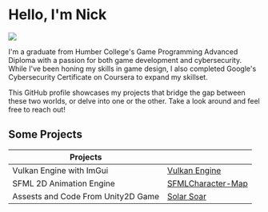 # Hello, I'm Nick
<a href="https://www.linkedin.com/in/nicholas-melo/"><img src="https://img.shields.io/badge/-LinkedIn-0072b1?&style=for-the-badge&logo=linkedin&logoColor=white" /></a>

I'm a graduate from Humber College's Game Programming Advanced Diploma with a passion for both game development and cybersecurity. While I've been honing my skills in game design, I also completed Google's Cybersecurity Certificate on Coursera to expand my skillset.

This GitHub profile showcases my projects that bridge the gap between these two worlds, or delve into one or the other. Take a look around and feel free to reach out!

## Some Projects

| Projects                                      |                            |
|-----------------------------------------------|----------------------------|
| Vulkan Engine with ImGui           | <a href= "https://github.com/NicholasRebeloMelo/Vulkan Engine"> Vulkan Engine  </a>|
| SFML 2D Animation Engine                      | <a href= "https://github.com/NicholasRebeloMelo/SFMLCharacter-Map"> SFMLCharacter-Map </a> |
| Assests and Code From Unity2D Game            | <a href= "https://github.com/NicholasRebeloMelo/SolarSoar"> Solar Soar  </a>|






<!--
**NicholasRebeloMelo/NicholasRebeloMelo** is a ✨ _special_ ✨ repository because its `README.md` (this file) appears on your GitHub profile.

Here are some ideas to get you started:

- 🔭 I’m currently working on ...
- 🌱 I’m currently learning ...
- 👯 I’m looking to collaborate on ...
- 🤔 I’m looking for help with ...
- 💬 Ask me about ...
- 📫 How to reach me: ...
- 😄 Pronouns: ...
- ⚡ Fun fact: ...
-->
